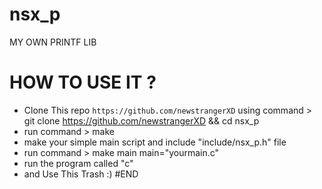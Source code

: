 # nsx_p
MY OWN PRINTF LIB 
# HOW TO USE IT ?
- Clone This repo `https://github.com/newstrangerXD` using command > git clone https://github.com/newstrangerXD && cd nsx_p
- run command > make
- make your simple main script and include "include/nsx_p.h" file
- run command > make main main="yourmain.c"
- run the program called "c"
- and Use This Trash :)
#END

